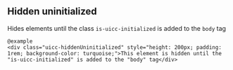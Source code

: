 ## Hidden uninitialized

Hides elements until the class `is-uicc-initialized` is added to the `body` tag

    @example
    <div class="uicc-hiddenUninitialized" style="height: 200px; padding: 1rem; background-color: turquoise;">This element is hidden until the "is-uicc-initialized" is added to the "body" tag</div>
